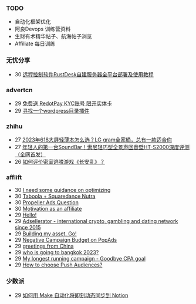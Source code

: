 ### TODO
-  自动化框架优化
-  阿良Devops 训练营资料
-  生财有术精华帖子、航海帖子浏览
-  Affiliate 每日训练

### 无忧分享
<!-- ruyo:START -->
-  30 [远程控制软件RustDesk自建服务器全平台部署及使用教程](https://51.ruyo.net/18517.html)<!-- ruyo:END -->

### advertcn
<!-- advertcn:START -->
-  29 [免费送 RedotPay KYC账号 限开实体卡](https://www.advertcn.com/forum.php?mod=viewthread&tid=112738)
-  29 [寻找一个wordpress目录插件](https://www.advertcn.com/forum.php?mod=viewthread&tid=112736)<!-- advertcn:END -->

### zhihu
<!-- zhihu:START -->
-  27 [2023年618大屏轻薄本怎么选？LG gram全家桶，总有一款适合你](http://zhuanlan.zhihu.com/p/632641888?utm_campaign=rss&utm_medium=rss&utm_source=rss&utm_content=title)
-  27 [年轻人的第一台SoundBar！索尼轻巧型全景声回音壁HT-S2000深度评测（全网首发）](http://zhuanlan.zhihu.com/p/630990296?utm_campaign=rss&utm_medium=rss&utm_source=rss&utm_content=title)
-  26 [如何评价密室逃脱游戏《长安乱》？](http://www.zhihu.com/question/563950552/answer/3045961312?utm_campaign=rss&utm_medium=rss&utm_source=rss&utm_content=title)<!-- zhihu:END -->

### afflift
<!-- afflift:START -->
-  30 [I need some guidance on optimizing](https://afflift.com/f/threads/i-need-some-guidance-on-optimizing.11788/)
-  30 [Taboola + Squaredance Nutra](https://afflift.com/f/threads/taboola-squaredance-nutra.11822/)
-  30 [Propeller Ads Question](https://afflift.com/f/threads/propeller-ads-question.11854/)
-  30 [Motivation as an affiliate](https://afflift.com/f/threads/motivation-as-an-affiliate.11835/)
-  29 [Hello!](https://afflift.com/f/threads/hello.11891/)
-  29 [Adsellerator - international crypto, gambling and dating network since 2015](https://afflift.com/f/threads/adsellerator-international-crypto-gambling-and-dating-network-since-2015.6683/)
-  29 [Building my asset. Go!](https://afflift.com/f/threads/building-my-asset-go.11736/)
-  29 [Negative Campaign Budget on PopAds](https://afflift.com/f/threads/negative-campaign-budget-on-popads.11890/)
-  29 [greetings from China](https://afflift.com/f/threads/greetings-from-china.11085/)
-  29 [who is going to bangkok 2023?](https://afflift.com/f/threads/who-is-going-to-bangkok-2023.11889/)
-  29 [My longest running campaign - Goodbye CPA goal](https://afflift.com/f/threads/my-longest-running-campaign-goodbye-cpa-goal.11839/)
-  29 [How to choose Push Audiences?](https://afflift.com/f/threads/how-to-choose-push-audiences.11888/)<!-- afflift:END -->

### 少数派
<!-- sspai:START -->
-  29 [如何用 Make 自动化将即刻动态同步到 Notion](https://sspai.com/post/83490)<!-- sspai:END -->
